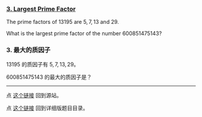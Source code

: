 ### [3. Largest Prime Factor](https://projecteuler.net/problem=3)

The prime factors of $13195$ are $5, 7, 13$ and $29$.

What is the largest prime factor of the number $600851475143$?

### 3. 最大的质因子

$13195$ 的质因子有 $5, 7, 13, 29$。

$600851475143$ 的最大的质因子是？

---

点 [这个链接](https://fsy-juruo.github.io/pe-chinese-translation/) 回到源站。

点 [这个链接](https://fsy-juruo.github.io/pe-chinese-translation/detailed_content_archives.html) 回到详细版题目目录。
